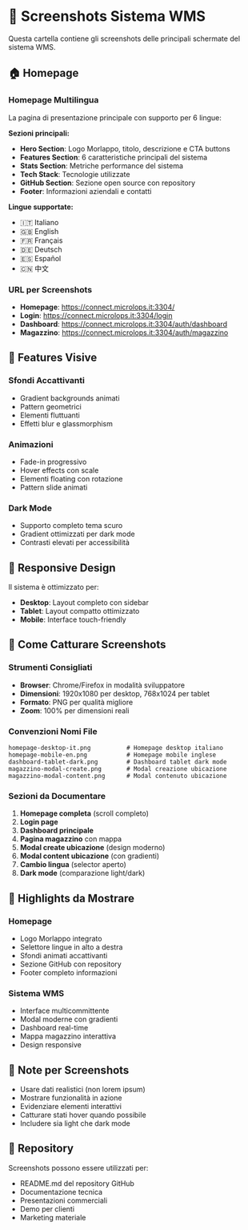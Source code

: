 # 📸 Screenshots Sistema WMS

Questa cartella contiene gli screenshots delle principali schermate del sistema WMS.

## 🏠 Homepage

### Homepage Multilingua
La pagina di presentazione principale con supporto per 6 lingue:

**Sezioni principali:**
- **Hero Section**: Logo Morlappo, titolo, descrizione e CTA buttons
- **Features Section**: 6 caratteristiche principali del sistema
- **Stats Section**: Metriche performance del sistema
- **Tech Stack**: Tecnologie utilizzate
- **GitHub Section**: Sezione open source con repository
- **Footer**: Informazioni aziendali e contatti

**Lingue supportate:**
- 🇮🇹 Italiano
- 🇬🇧 English  
- 🇫🇷 Français
- 🇩🇪 Deutsch
- 🇪🇸 Español
- 🇨🇳 中文

### URL per Screenshots
- **Homepage**: https://connect.microlops.it:3304/
- **Login**: https://connect.microlops.it:3304/login
- **Dashboard**: https://connect.microlops.it:3304/auth/dashboard
- **Magazzino**: https://connect.microlops.it:3304/auth/magazzino

## 🎨 Features Visive

### Sfondi Accattivanti
- Gradient backgrounds animati
- Pattern geometrici
- Elementi fluttuanti
- Effetti blur e glassmorphism

### Animazioni
- Fade-in progressivo
- Hover effects con scale
- Elementi floating con rotazione
- Pattern slide animati

### Dark Mode
- Supporto completo tema scuro
- Gradient ottimizzati per dark mode
- Contrasti elevati per accessibilità

## 📱 Responsive Design

Il sistema è ottimizzato per:
- **Desktop**: Layout completo con sidebar
- **Tablet**: Layout compatto ottimizzato
- **Mobile**: Interface touch-friendly

## 🔧 Come Catturare Screenshots

### Strumenti Consigliati
- **Browser**: Chrome/Firefox in modalità sviluppatore
- **Dimensioni**: 1920x1080 per desktop, 768x1024 per tablet
- **Formato**: PNG per qualità migliore
- **Zoom**: 100% per dimensioni reali

### Convenzioni Nomi File
```
homepage-desktop-it.png          # Homepage desktop italiano
homepage-mobile-en.png           # Homepage mobile inglese  
dashboard-tablet-dark.png        # Dashboard tablet dark mode
magazzino-modal-create.png       # Modal creazione ubicazione
magazzino-modal-content.png      # Modal contenuto ubicazione
```

### Sezioni da Documentare
1. **Homepage completa** (scroll completo)
2. **Login page** 
3. **Dashboard principale**
4. **Pagina magazzino** con mappa
5. **Modal create ubicazione** (design moderno)
6. **Modal content ubicazione** (con gradienti)
7. **Cambio lingua** (selector aperto)
8. **Dark mode** (comparazione light/dark)

## 🌟 Highlights da Mostrare

### Homepage
- Logo Morlappo integrato
- Selettore lingue in alto a destra
- Sfondi animati accattivanti
- Sezione GitHub con repository
- Footer completo informazioni

### Sistema WMS
- Interface multicommittente
- Modal moderne con gradienti
- Dashboard real-time
- Mappa magazzino interattiva
- Design responsive

## 📝 Note per Screenshots

- Usare dati realistici (non lorem ipsum)
- Mostrare funzionalità in azione
- Evidenziare elementi interattivi
- Catturare stati hover quando possibile
- Includere sia light che dark mode

## 🔗 Repository

Screenshots possono essere utilizzati per:
- README.md del repository GitHub
- Documentazione tecnica  
- Presentazioni commerciali
- Demo per clienti
- Marketing materiale